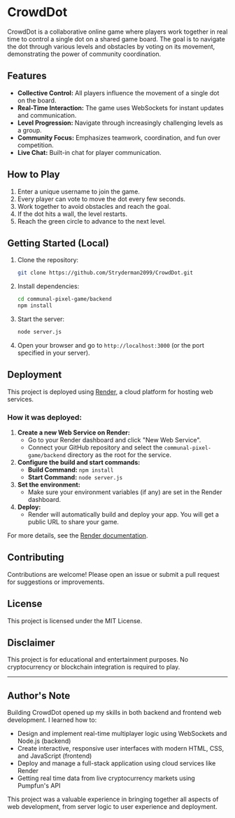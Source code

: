 # CrowdDot

CrowdDot is a collaborative online game where players work together in real time to control a single dot on a shared game board. The goal is to navigate the dot through various levels and obstacles by voting on its movement, demonstrating the power of community coordination.

## Features
- **Collective Control:** All players influence the movement of a single dot on the board.
- **Real-Time Interaction:** The game uses WebSockets for instant updates and communication.
- **Level Progression:** Navigate through increasingly challenging levels as a group.
- **Community Focus:** Emphasizes teamwork, coordination, and fun over competition.
- **Live Chat:** Built-in chat for player communication.

## How to Play
1. Enter a unique username to join the game.
2. Every player can vote to move the dot every few seconds.
3. Work together to avoid obstacles and reach the goal.
4. If the dot hits a wall, the level restarts.
5. Reach the green circle to advance to the next level.

## Getting Started (Local)
1. Clone the repository:
   ```sh
   git clone https://github.com/Stryderman2099/CrowdDot.git
   ```
2. Install dependencies:
   ```sh
   cd communal-pixel-game/backend
   npm install
   ```
3. Start the server:
   ```sh
   node server.js
   ```
4. Open your browser and go to `http://localhost:3000` (or the port specified in your server).

## Deployment

This project is deployed using [Render](https://render.com/), a cloud platform for hosting web services.

### How it was deployed:

1. **Create a new Web Service on Render:**
   - Go to your Render dashboard and click "New Web Service".
   - Connect your GitHub repository and select the `communal-pixel-game/backend` directory as the root for the service.
2. **Configure the build and start commands:**
   - **Build Command:** `npm install`
   - **Start Command:** `node server.js`
3. **Set the environment:**
   - Make sure your environment variables (if any) are set in the Render dashboard.
4. **Deploy:**
   - Render will automatically build and deploy your app. You will get a public URL to share your game.

For more details, see the [Render documentation](https://render.com/docs/deploy-node-express-app).

## Contributing
Contributions are welcome! Please open an issue or submit a pull request for suggestions or improvements.

## License
This project is licensed under the MIT License.

## Disclaimer
This project is for educational and entertainment purposes. No cryptocurrency or blockchain integration is required to play.

---

## Author's Note

Building CrowdDot opened up my skills in both backend and frontend web development. I learned how to:
- Design and implement real-time multiplayer logic using WebSockets and Node.js (backend)
- Create interactive, responsive user interfaces with modern HTML, CSS, and JavaScript (frontend)
- Deploy and manage a full-stack application using cloud services like Render
- Getting real time data from live cryptocurrency markets using Pumpfun's API

This project was a valuable experience in bringing together all aspects of web development, from server logic to user experience and deployment.

